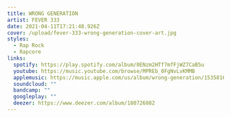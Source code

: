 ```yaml
---
title: WRONG GENERATION
artist: FEVER 333
date: 2021-04-11T17:21:48.926Z
cover: /upload/fever-333-wrong-generation-cover-art.jpg
styles:
  - Rap Rock
  - Rapcore
links:
  spotify: https://play.spotify.com/album/0ENzm2HTf7mfFjWZ7CaB5u
  youtube: https://music.youtube.com/browse/MPREb_0FgNvLvKMMB
  applemusic: https://music.apple.com/us/album/wrong-generation/1535816008?uo=4
  soundcloud: ""
  bandcamp: ""
  googleplay: ""
  deezer: https://www.deezer.com/album/180726882
---
```

